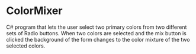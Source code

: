 # ColorMixer
C# program that lets the user select two primary colors from two different sets of Radio buttons. When two colors are selected and the mix button is clicked the background of the form changes to the color mixture of the two selected colors.

